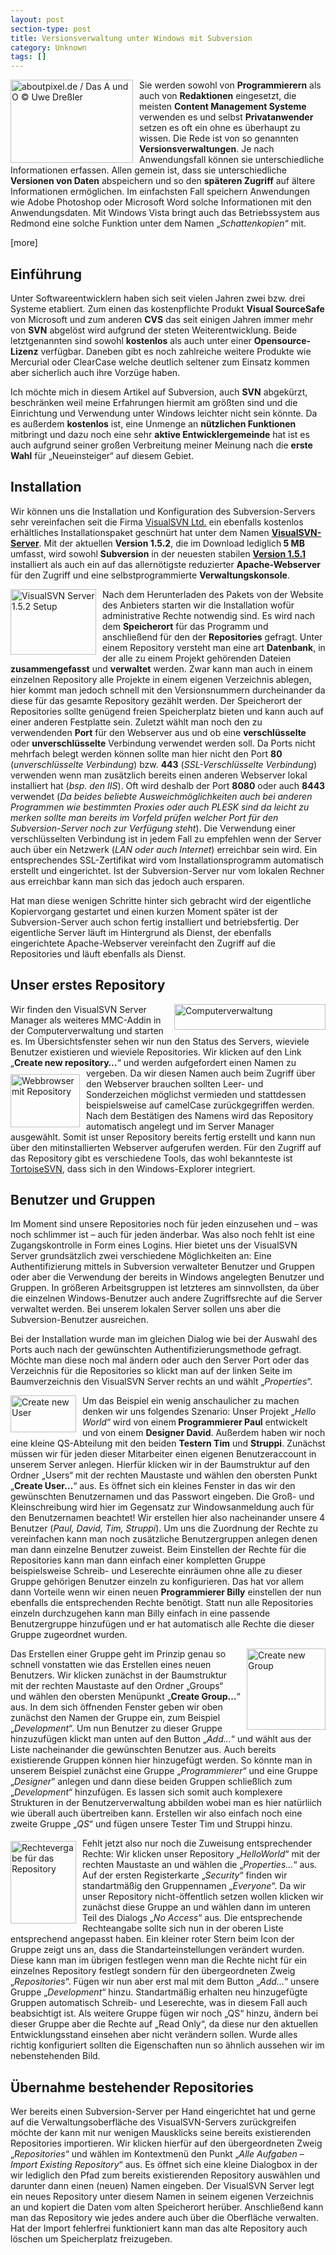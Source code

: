 ```yaml
---
layout: post
section-type: post
title: Versionsverwaltung unter Windows mit Subversion
category: Unknown
tags: []
---
```

<p><a href="http://www.aboutpixel.de/index.php4?toppage=imagedetails&amp;image_id=34773#34773" target="_blank"><img title="aboutpixel.de / Das A und O © Uwe Dreßler " style="border-top-width: 0px; border-left-width: 0px; border-bottom-width: 0px; margin: 0px 10px 0px 0px; border-right-width: 0px" height="133" alt="aboutpixel.de / Das A und O © Uwe Dreßler " src="http://anheledirwp.blob.core.windows.net/wordpress/2008/08/ap_34773_ordner_3.jpg" width="196" align="left" border="0" /></a> Sie werden sowohl von <strong>Programmierern</strong> als auch von <strong>Redaktionen</strong> eingesetzt, die meisten <strong>Content Management Systeme</strong> verwenden es und selbst <strong>Privatanwender</strong> setzen es oft ein ohne es überhaupt zu wissen. Die Rede ist von so genannten <strong>Versionsverwaltungen</strong>. Je nach Anwendungsfall können sie unterschiedliche Informationen erfassen. Allen gemein ist, dass sie unterschiedliche <strong>Versionen von Daten</strong> abspeichern und so den <strong>späteren Zugriff</strong> auf ältere Informationen ermöglichen. Im einfachsten Fall speichern Anwendungen wie Adobe Photoshop oder Microsoft Word solche Informationen mit den Anwendungsdaten. Mit Windows Vista bringt auch das Betriebssystem aus Redmond eine solche Funktion unter dem Namen „<em>Schattenkopien</em>“ mit.</p>  <p>[more]</p>  <h2>Einführung</h2>  <p>Unter Softwareentwicklern haben sich seit vielen Jahren zwei bzw. drei Systeme etabliert. Zum einen das kostenpflichte Produkt <strong>Visual SourceSafe </strong>von Microsoft und zum anderen <strong>CVS</strong> das seit einigen Jahren immer mehr von <strong>SVN</strong> abgelöst wird aufgrund der steten Weiterentwicklung. Beide letztgenannten sind sowohl <strong>kostenlos</strong> als auch unter einer <strong>Opensource-Lizenz</strong> verfügbar. Daneben gibt es noch zahlreiche weitere Produkte wie Mercurial oder ClearCase welche deutlich seltener zum Einsatz kommen aber sicherlich auch ihre Vorzüge haben.</p>  <p>Ich möchte mich in diesem Artikel auf Subversion, auch <strong>SVN</strong> abgekürzt, beschränken weil meine Erfahrungen hiermit am größten sind und die Einrichtung und Verwendung unter Windows leichter nicht sein könnte. Da es außerdem <strong>kostenlos</strong> ist, eine Unmenge an <strong>nützlichen Funktionen</strong> mitbringt und dazu noch eine sehr <strong>aktive Entwicklergemeinde</strong> hat ist es auch aufgrund seiner großen Verbreitung meiner Meinung nach die <strong>erste Wahl</strong> für „Neueinsteiger“ auf diesem Gebiet.</p>  <h2>Installation</h2>  <p>Wir können uns die Installation und Konfiguration des Subversion-Servers sehr vereinfachen seit die Firma <a href="http://www.visualsvn.com" target="_blank">VisualSVN Ltd.</a> ein ebenfalls kostenlos erhältliches Installationspaket geschnürt hat unter dem Namen <strong><a href="http://www.visualsvn.com/server/download/" target="_blank">VisualSVN-Server</a></strong>. Mit der aktuellen <strong>Version 1.5.2</strong>, die im Download lediglich<strong> 5 MB</strong> umfasst, wird sowohl <strong>Subversion</strong> in der neuesten stabilen <strong><a href="http://svn.collab.net/repos/svn/tags/1.5.1/CHANGES" target="_blank">Version 1.5.1</a></strong> installiert als auch ein auf das allernötigste reduzierter <strong>Apache-Webserver</strong> für den Zugriff und eine selbstprogrammierte <strong>Verwaltungskonsole</strong>. </p>  <p><a href="http://static.gordon-breuer.de/img/SubversionServerunterWindowseinrichten_1F0B/image_2.png" rel="lightbox[Subversion]"><img title="VisualSVN Server 1.5.2 Setup" style="border-top-width: 0px; border-left-width: 0px; border-bottom-width: 0px; margin: 0px 10px 0px 0px; border-right-width: 0px" height="105" alt="VisualSVN Server 1.5.2 Setup" src="http://anheledirwp.blob.core.windows.net/wordpress/2008/08/image_thumb.png" width="137" align="left" border="0" /></a> Nach dem Herunterladen des Pakets von der Website des Anbieters starten wir die Installation wofür administrative Rechte notwendig sind. Es wird nach dem <strong>Speicherort</strong> für das Programm und anschließend für den der <strong>Repositories</strong> gefragt. Unter einem Repository versteht man eine art <strong>Datenbank</strong>, in der alle zu einem Projekt gehörenden Dateien <strong>zusammengefasst</strong> und <strong>verwaltet</strong> werden. Zwar kann man auch in einem einzelnen Repository alle Projekte in einem eigenen Verzeichnis ablegen, hier kommt man jedoch schnell mit den Versionsnummern durcheinander da diese für das gesamte Repository gezählt werden. Der Speicherort der Repositories sollte genügend freien Speicherplatz bieten und kann auch auf einer anderen Festplatte sein. Zuletzt wählt man noch den zu verwendenden <strong>Port</strong> für den Webserver aus und ob eine <strong>verschlüsselte</strong> oder <strong>unverschlüsselte</strong> Verbindung verwendet werden soll. Da Ports nicht mehrfach belegt werden können sollte man hier nicht den Port <strong>80</strong> (<em>unverschlüsselte Verbindung</em>) bzw. <strong>443</strong> (<em>SSL-Verschlüsselte Verbindung</em>) verwenden wenn man zusätzlich bereits einen anderen Webserver lokal installiert hat (<em>bsp. den IIS</em>). Oft wird deshalb der Port <strong>8080</strong> oder auch <strong>8443</strong> verwendet (<em>Da beides beliebte Ausweichmöglichkeiten auch bei anderen Programmen wie bestimmten Proxies oder auch PLESK sind da leicht zu merken sollte man bereits im Vorfeld prüfen welcher Port für den Subversion-Server noch zur Verfügung steht</em>). Die Verwendung einer verschlüsselten Verbindung ist in jedem Fall zu empfehlen wenn der Server auch über ein Netzwerk (<em>LAN oder auch Internet</em>) erreichbar sein wird. Ein entsprechendes SSL-Zertifikat wird vom Installationsprogramm automatisch erstellt und eingerichtet. Ist der Subversion-Server nur vom lokalen Rechner aus erreichbar kann man sich das jedoch auch ersparen.</p>  <p>Hat man diese wenigen Schritte hinter sich gebracht wird der eigentliche Kopiervorgang gestartet und einen kurzen Moment später ist der Subversion-Server auch schon fertig installiert und betriebsfertig. Der eigentliche Server läuft im Hintergrund als Dienst, der ebenfalls eingerichtete Apache-Webserver vereinfacht den Zugriff auf die Repositories und läuft ebenfalls als Dienst.</p>  <h2>Unser erstes Repository</h2>  <p><a href="http://static.gordon-breuer.de/img/SubversionServerunterWindowseinrichten_1F0B/image_4.png" rel="lightbox[Subversion]"><img title="Computerverwaltung" style="border-top-width: 0px; border-left-width: 0px; border-bottom-width: 0px; margin: 0px 0px 0px 10px; border-right-width: 0px" height="41" alt="Computerverwaltung" src="http://anheledirwp.blob.core.windows.net/wordpress/2008/08/image_thumb_1.png" width="242" align="right" border="0" /></a> Wir finden den VisualSVN Server Manager als weiteres MMC-Addin in der Computerverwaltung und starten es. Im Übersichtsfenster sehen wir nun den Status des Servers, wieviele Benutzer existieren und wieviele Repositories. Wir klicken auf den Link „<strong>Create new repository…</strong>“ und werden aufgefordert einen Namen zu vergeben. <a href="http://static.gordon-breuer.de/img/SubversionServerunterWindowseinrichten_1F0B/image_6.png" rel="lightbox[Subversion]"><img title="Webbrowser mit Repository" style="border-top-width: 0px; border-left-width: 0px; border-bottom-width: 0px; margin: 10px 10px 0px 0px; border-right-width: 0px" height="85" alt="Webbrowser mit Repository" src="http://anheledirwp.blob.core.windows.net/wordpress/2008/08/image_thumb_2.png" width="111" align="left" border="0" /></a>Da wir diesen Namen auch beim Zugriff über den Webserver brauchen sollten Leer- und Sonderzeichen möglichst vermieden und stattdessen beispielsweise auf camelCase zurückgegriffen werden. Nach dem Bestätigen des Namens wird das Repository automatisch angelegt und im Server Manager ausgewählt. Somit ist unser Repository bereits fertig erstellt und kann nun über den mitinstallierten Webserver aufgerufen werden. Für den Zugriff auf das Repository gibt es verschiedene Tools, das wohl bekannteste ist <a href="http://tortoisesvn.tigris.org/" target="_blank">TortoiseSVN</a>, dass sich in den Windows-Explorer integriert.</p>  <h2>Benutzer und Gruppen</h2>  <p>Im Moment sind unsere Repositories noch für jeden einzusehen und – was noch schlimmer ist – auch für jeden änderbar. Was also noch fehlt ist eine Zugangskontrolle in Form eines Logins. Hier bietet uns der VisualSVN Server grundsätzlich zwei verschiedene Möglichkeiten an: Eine Authentifizierung mittels in Subversion verwalteter Benutzer und Gruppen oder aber die Verwendung der bereits in Windows angelegten Benutzer und Gruppen. In größeren Arbeitsgruppen ist letzteres am sinnvollsten, da über die einzelnen Windows-Benutzer auch andere Zugriffsrechte auf die Server verwaltet werden. Bei unserem lokalen Server sollen uns aber die Subversion-Benutzer ausreichen.</p>  <p>Bei der Installation wurde man im gleichen Dialog wie bei der Auswahl des Ports auch nach der gewünschten Authentifizierungsmethode gefragt. Möchte man diese noch mal ändern oder auch den Server Port oder das Verzeichnis für die Repositories so klickt man auf der linken Seite im Baumverzeichnis den VisualSVN Server rechts an und wählt „<em>Properties</em>“.</p>  <p><a href="http://static.gordon-breuer.de/img/SubversionServerunterWindowseinrichten_1F0B/image_8.png" rel="lightbox[Subversion]"><img title="Create new User" style="border-top-width: 0px; border-left-width: 0px; border-bottom-width: 0px; margin: 0px 10px 0px 0px; border-right-width: 0px" height="59" alt="Create new User" src="http://anheledirwp.blob.core.windows.net/wordpress/2008/08/image_thumb_3.png" width="105" align="left" border="0" /></a> Um das Beispiel ein wenig anschaulicher zu machen denken wir uns folgendes Szenario: Unser Projekt „<em>Hello World</em>“ wird von einem<strong> Programmierer Paul</strong> entwickelt und von einem <strong>Designer David</strong>. Außerdem haben wir noch eine kleine QS-Abteilung mit den beiden <strong>Testern Tim</strong> und <strong>Struppi</strong>. Zunächst müssen wir für jeden dieser Mitarbeiter einen eigenen Benutzeraccount in unserem Server anlegen. Hierfür klicken wir in der Baumstruktur auf den Ordner „Users“ mit der rechten Maustaste und wählen den obersten Punkt „<strong>Create User…</strong>“ aus. Es öffnet sich ein kleines Fenster in das wir den gewünschten Benutzernamen und das Passwort eingeben. Die Groß- und Kleinschreibung wird hier im Gegensatz zur Windowsanmeldung auch für den Benutzernamen beachtet! Wir erstellen hier also nacheinander unsere 4 Benutzer (<em>Paul, David, Tim, Struppi</em>). Um uns die Zuordnung der Rechte zu vereinfachen kann man noch zusätzliche Benutzergruppen anlegen denen man dann einzelne Benutzer zuweist. Beim Einstellen der Rechte für die Repositories kann man dann einfach einer kompletten Gruppe beispielsweise Schreib- und Leserechte einräumen ohne alle zu dieser Gruppe gehörigen Benutzer einzeln zu konfigurieren. Das hat vor allem dann Vorteile wenn wir einen neuen <strong>Programmierer Billy</strong> einstellen der nun ebenfalls die entsprechenden Rechte benötigt. Statt nun alle Repositories einzeln durchzugehen kann man Billy einfach in eine passende Benutzergruppe hinzufügen und er hat automatisch alle Rechte die dieser Gruppe zugeordnet wurden.</p>  <p><a href="http://static.gordon-breuer.de/img/SubversionServerunterWindowseinrichten_1F0B/image_12.png" rel="lightbox[Subversion]"><img title="Create new Group" style="border-top-width: 0px; border-left-width: 0px; border-bottom-width: 0px; margin: 0px 0px 0px 10px; border-right-width: 0px" height="130" alt="Create new Group" src="http://anheledirwp.blob.core.windows.net/wordpress/2008/08/image_thumb_5.png" width="126" align="right" border="0" /></a> Das Erstellen einer Gruppe geht im Prinzip genau so schnell vonstatten wie das Erstellen eines neuen Benutzers. Wir klicken zunächst in der Baumstruktur mit der rechten Maustaste auf den Ordner „Groups“ und wählen den obersten Menüpunkt „<strong>Create Group…</strong>“ aus. In dem sich öffnenden Fenster geben wir oben zunächst den Namen der Gruppe ein, zum Beispiel „<em>Development</em>“. Um nun Benutzer zu dieser Gruppe hinzuzufügen klickt man unten auf den Button „<em>Add…</em>“ und wählt aus der Liste nacheinander die gewünschten Benutzer aus. Auch bereits existierende Gruppen können hier hinzugefügt werden. So könnte man in unserem Beispiel zunächst eine Gruppe „<em>Programmierer</em>“ und eine Gruppe „<em>Designer</em>“ anlegen und dann diese beiden Gruppen schließlich zum „<em>Development</em>“ hinzufügen. Es lassen sich somit auch komplexere Strukturen in der Benutzerverwaltung abbilden wobei man es hier natürliich wie überall auch übertreiben kann. Erstellen wir also einfach noch eine zweite Gruppe „<em>QS</em>“ und fügen unsere Tester Tim und Struppi hinzu.</p>  <p><a href="http://static.gordon-breuer.de/img/SubversionServerunterWindowseinrichten_1F0B/image_14.png" rel="lightbox[Subversion]"><img title="Rechtevergabe für das Repository" style="border-top-width: 0px; border-left-width: 0px; border-bottom-width: 0px; margin: 5px 10px 0px 0px; border-right-width: 0px" height="132" alt="Rechtevergabe für das Repository" src="http://anheledirwp.blob.core.windows.net/wordpress/2008/08/image_thumb_6.png" width="105" align="left" border="0" /></a> Fehlt jetzt also nur noch die Zuweisung entsprechender Rechte: Wir klicken unser Repository „<em>HelloWorld</em>“ mit der rechten Maustaste an und wählen die „<em>Properties…</em>“ aus. Auf der ersten Registerkarte „<em>Security</em>“ finden wir standartmäßig den Gruppennamen „<em>Everyone</em>“. Da wir unser Repository nicht-öffentlich setzen wollen klicken wir zunächst diese Gruppe an und wählen dann im unteren Teil des Dialogs „<em>No Access</em>“ aus. Die entsprechende Rechteangabe sollte sich nun in der oberen Liste entsprechend angepasst haben. Ein kleiner roter Stern beim Icon der Gruppe zeigt uns an, dass die Standarteinstellungen verändert wurden. Diese kann man im übrigen festlegen wenn man die Rechte nicht für ein einzelnes Repository festlegt sondern für den übergeordneten Zweig „<em>Repositories</em>“. Fügen wir nun aber erst mal mit dem Button „<em>Add…</em>“ unsere Gruppe „<em>Development</em>“ hinzu. Standartmäßig erhalten neu hinzugefügte Gruppen automatisch Schreib- und Leserechte, was in diesem Fall auch beabsichtigt ist. Als weitere Gruppe fügen wir noch „QS“ hinzu, ändern bei dieser Gruppe aber die Rechte auf „Read Only“, da diese nur den aktuellen Entwicklungsstand einsehen aber nicht verändern sollen. Wurde alles richtig konfiguriert sollten die Eigenschaften nun so ähnlich aussehen wir im nebenstehenden Bild.</p>  <h2>Übernahme bestehender Repositories</h2>  <p>Wer bereits einen Subversion-Server per Hand eingerichtet hat und gerne auf die Verwaltungsoberfläche des VisualSVN-Servers zurückgreifen möchte der kann mit nur wenigen Mausklicks seine bereits existierenden Repositories importieren. Wir klicken hierfür auf den übergeordneten Zweig „<em>Repositories</em>“ und wählen im Kontextmenü den Punkt „<em>Alle Aufgaben</em> – <em>Import Existing Repository</em>“ aus. Es öffnet sich eine kleine Dialogbox in der wir lediglich den Pfad zum bereits existierenden Repository auswählen und darunter dann einen (neuen) Namen eingeben. Der VisualSVN Server legt ein neues Repository unter diesem Namen in seinem eigenen Verzeichnis an und kopiert die Daten vom alten Speicherort herüber. Anschließend kann man das Repository wie jedes andere auch über die Oberfläche verwalten. Hat der Import fehlerfrei funktioniert kann man das alte Repository auch löschen um Speicherplatz freizugeben.</p>
